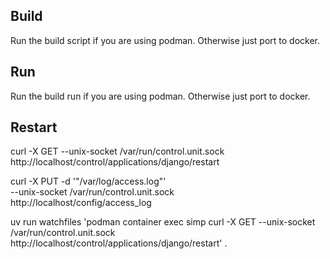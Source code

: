 ## Build

Run the build script if you are using podman. Otherwise just port to docker.

## Run

Run the build run if you are using podman. Otherwise just port to docker.

## Restart

curl -X GET --unix-socket /var/run/control.unit.sock  \
      http://localhost/control/applications/django/restart

curl -X PUT -d '"/var/log/access.log"' \
      --unix-socket /var/run/control.unit.sock \
      http://localhost/config/access_log

 uv run watchfiles 'podman container exec simp curl -X GET --unix-socket /var/run/control.unit.sock http://localhost/control/applications/django/restart' .